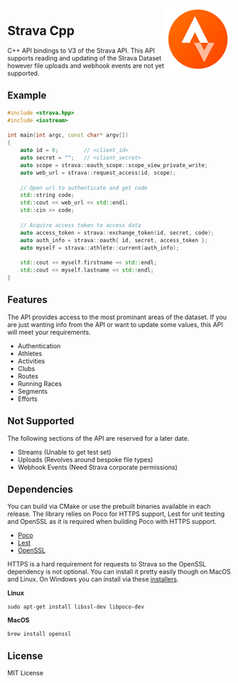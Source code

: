 <img src='icon.png' width='150' height='150' align='right' />

# Strava Cpp

C++ API bindings to V3 of the Strava API. This API supports reading and updating of the Strava Dataset however file uploads and webhook events are not yet supported.

## Example 

```cpp
#include <strava.hpp>
#include <iostream>

int main(int argc, const char* argv[])
{
    auto id = 0;        // <client_id>
    auto secret = "";   // <client_secret>
    auto scope = strava::oauth_scope::scope_view_private_write;
    auto web_url = strava::request_access(id, scope);

    // Open url to authenticate and get code
    std::string code;
    std::cout << web_url << std::endl;
    std::cin >> code;

    // Acquire access token to access data
    auto access_token = strava::exchange_token(id, secret, code);
    auto auth_info = strava::oauth{ id, secret, access_token };
    auto myself = strava::athlete::current(auth_info);

    std::cout << myself.firstname << std::endl;
    std::cout << myself.lastname << std::endl;
}
```

## Features

The API provides access to the most prominant areas of the dataset. If you are just wanting info from the API or want to update some values, this API will meet your requirements.

* Authentication
* Athletes
* Activities
* Clubs
* Routes
* Running Races
* Segments
* Efforts

## Not Supported

The following sections of the API are reserved for a later date.

* Streams (Unable to get test set)
* Uploads (Revolves around bespoke file types)
* Webhook Events (Need Strava corporate permissions)

## Dependencies

You can build via CMake or use the prebuilt binaries available in each release. The library relies on Poco for HTTPS support, Lest for unit testing and OpenSSL as it is required when building Poco with HTTPS support.

* [Poco](https://github.com/pocoproject/poco)
* [Lest](https://github.com/martinmoene/lest)
* [OpenSSL](https://www.openssl.org/)

HTTPS is a hard requirement for requests to Strava so the OpenSSL dependency is not optional. You can install it pretty easily though on MacOS and Linux. On Windows you can install via these [installers](http://slproweb.com/products/Win32OpenSSL.html).

**Linux**
```
sudo apt-get install libssl-dev libpoco-dev
```

**MacOS**
```
brew install openssl
```

## License

MIT License
